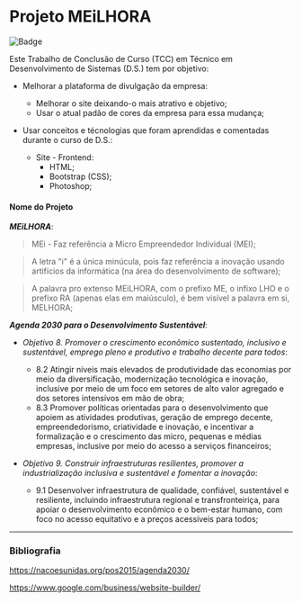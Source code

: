 # Projeto MEiLHORA 
![Badge](https://img.shields.io/static/v1?label=Site-Version&message=v1.0&color=blue&style=plastic)


Este Trabalho de Conclusão de Curso (TCC) em Técnico em Desenvolvimento de Sistemas (D.S.) tem por objetivo:

- Melhorar a plataforma de divulgação da empresa:
    - Melhorar o site deixando-o mais atrativo e objetivo;
    - Usar o atual padão de cores da empresa para essa mudança;
    
- Usar conceitos e técnologias que foram aprendidas e comentadas durante o curso de D.S.:
    - Site - Frontend:
       - HTML; 
       - Bootstrap (CSS);
       - Photoshop;

#### Nome do Projeto

**_MEiLHORA_**:
> MEi - Faz referência a Micro Empreendedor Individual (MEI);

> A letra "i" é a única minúcula, pois faz referência a inovação usando artifícios da informática (na área do desenvolvimento de software);

> A palavra pro extenso MEiLHORA, com o prefixo ME, o infixo LHO e o prefixo RA (apenas elas em maiúsculo), é bem visível a palavra em si, MELHORA;

**_Agenda 2030 para o Desenvolvimento Sustentável_**:

- _Objetivo 8. Promover o crescimento econômico sustentado, inclusivo e sustentável, emprego pleno e produtivo e trabalho decente para todos_:

  - 8.2 Atingir níveis mais elevados de produtividade das economias por meio da diversificação, modernização tecnológica e inovação, inclusive por meio de um foco em setores de alto valor agregado e dos setores intensivos em mão de obra;
  - 8.3 Promover políticas orientadas para o desenvolvimento que apoiem as atividades produtivas, geração de emprego decente, empreendedorismo, criatividade e inovação, e incentivar a formalização e o crescimento das micro, pequenas e médias empresas, inclusive por meio do acesso a serviços financeiros;

- _Objetivo 9. Construir infraestruturas resilientes, promover a industrialização inclusiva e sustentável e fomentar a inovação_:
   
  - 9.1 Desenvolver infraestrutura de qualidade, confiável, sustentável e resiliente, incluindo infraestrutura regional e transfronteiriça, para apoiar o desenvolvimento econômico e o bem-estar humano, com foco no acesso equitativo e a preços acessíveis para todos;
---

### Bibliografia

https://nacoesunidas.org/pos2015/agenda2030/

https://www.google.com/business/website-builder/

